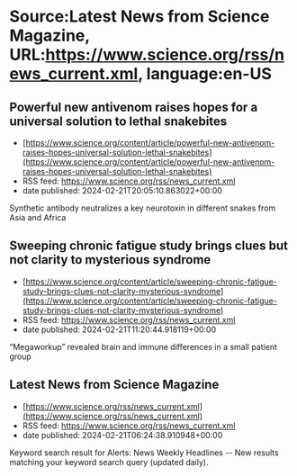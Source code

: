 # Source:Latest News from Science Magazine, URL:https://www.science.org/rss/news_current.xml, language:en-US

## Powerful new antivenom raises hopes for a universal solution to lethal snakebites
 - [https://www.science.org/content/article/powerful-new-antivenom-raises-hopes-universal-solution-lethal-snakebites](https://www.science.org/content/article/powerful-new-antivenom-raises-hopes-universal-solution-lethal-snakebites)
 - RSS feed: https://www.science.org/rss/news_current.xml
 - date published: 2024-02-21T20:05:10.863022+00:00

Synthetic antibody neutralizes a key neurotoxin in different snakes from Asia and Africa

## Sweeping chronic fatigue study brings clues but not clarity to mysterious syndrome
 - [https://www.science.org/content/article/sweeping-chronic-fatigue-study-brings-clues-not-clarity-mysterious-syndrome](https://www.science.org/content/article/sweeping-chronic-fatigue-study-brings-clues-not-clarity-mysterious-syndrome)
 - RSS feed: https://www.science.org/rss/news_current.xml
 - date published: 2024-02-21T11:20:44.918119+00:00

“Megaworkup” revealed brain and immune differences in a small patient group

## Latest News from Science Magazine
 - [https://www.science.org/rss/news_current.xml](https://www.science.org/rss/news_current.xml)
 - RSS feed: https://www.science.org/rss/news_current.xml
 - date published: 2024-02-21T06:24:38.910948+00:00

Keyword search result for Alerts: News Weekly Headlines -- New results matching your keyword search query (updated daily).


